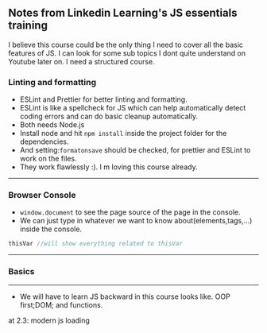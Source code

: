## Notes from Linkedin Learning's JS essentials training
I believe this course could be the only thing I need to cover all the basic features of JS. I can look for some sub topics I dont quite understand on Youtube later on. I need a structured course.

### Linting and formatting

- ESLint and Prettier for better linting and formatting.
- ESLint is like a spellcheck for JS which can help automatically detect coding errors and can do basic cleanup automatically.
- Both needs Node.js
- Install node and hit `npm install` inside the project folder for the dependencies.
- And setting:`formatonsave` should be checked, for prettier and ESLint to work on the files.
- They work flawlessly :). I m loving this course already.

---
### Browser Console
- `window.document` to see the page source of the page in the console.
- We can just type in whatever we want to know about(elements,tags,...) inside the console.
```javascript
thisVar //will show everything related to thisVar
```

---
### Basics

---
- We will have to learn JS backward in this course looks like. OOP first;DOM; and functions.

at 2.3: modern js loading